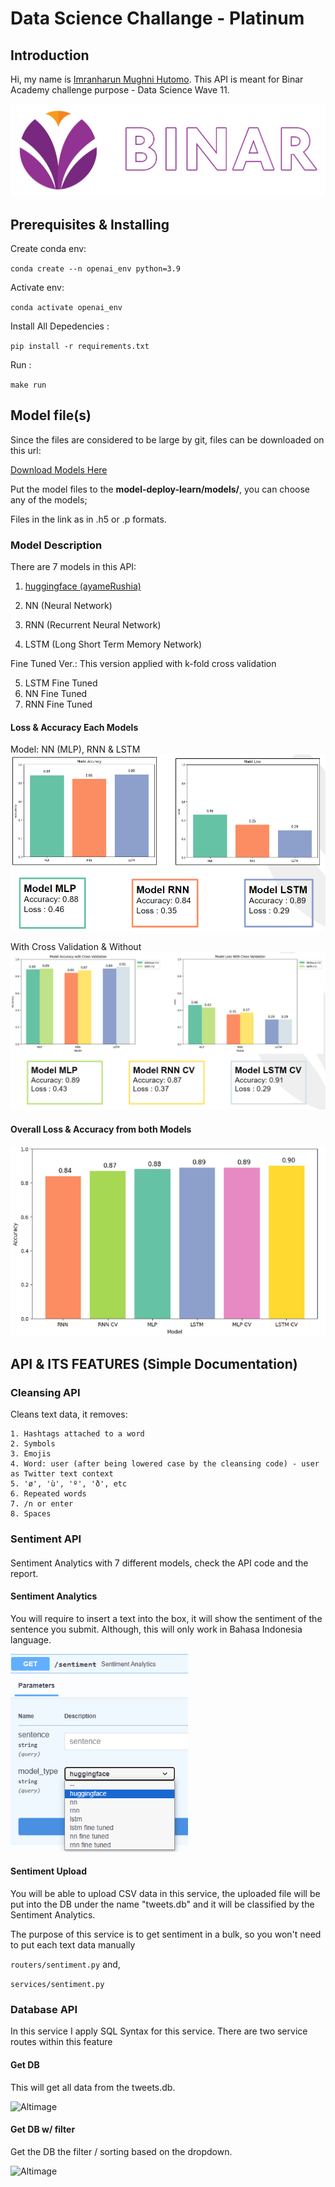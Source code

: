 # Data Science Challange - Platinum

## Introduction
Hi, my name is [Imranharun Mughni Hutomo](https://www.linkedin.com/in/imranharun/).
This API is meant for Binar Academy challenge purpose - Data Science Wave 11.

![Alt text](https://raw.githubusercontent.com/Imranharun/2300968-11-Imr-Sentiment_Analytics-Platinum/master/logo%20binar/logo%20binar.png)


## Prerequisites  & Installing
 
 
Create conda env:
 
 
``
conda create --n openai_env python=3.9
``
 
Activate env:
 
 
``
conda activate openai_env
``
 
Install All Depedencies :
 
``
pip install -r requirements.txt
``
 
Run :
 
``
make run
``

## Model file(s)

Since the files are considered to be large by git, files can be downloaded on this url:

[Download Models Here](https://drive.google.com/drive/folders/10KitDcOeGgmdKqj50BwrQNYXRx3v-6Uv?usp=sharing)


Put the model files to the **model-deploy-learn/models/**, you can choose any of the models;

Files in the link as in .h5 or .p formats.

### Model Description

There are 7 models in this API:

1. [huggingface (ayameRushia)](https://huggingface.co/ayameRushia/bert-base-indonesian-1.5G-sentiment-analysis-smsa)

2. NN (Neural Network)
3. RNN (Recurrent Neural Network)
4. LSTM (Long Short Term Memory Network)

Fine Tuned Ver.: This version applied with k-fold cross validation

5. LSTM Fine Tuned
6. NN Fine Tuned
7. RNN Fine Tuned

#### Loss & Accuracy Each Models

Model: NN (MLP), RNN & LSTM
![Alt image](https://github.com/Imranharun/2300968-11-Imr-Sentiment_Analytics-Platinum/blob/master/visualization/visualization%20model%201.png?raw=true)

With Cross Validation & Without
![Alt image](https://github.com/Imranharun/2300968-11-Imr-Sentiment_Analytics-Platinum/blob/master/visualization/model%20with%20cv.png?raw=true)

#### Overall Loss & Accuracy from both Models

![Alt image](https://github.com/Imranharun/2300968-11-Imr-Sentiment_Analytics-Platinum/blob/master/visualization/all%20accuracy.png?raw=true)

## API & ITS FEATURES (Simple Documentation)

### Cleansing API

Cleans text data, it removes:

    1. Hashtags attached to a word
    2. Symbols
    3. Emojis
    4. Word: user (after being lowered case by the cleansing code) - user as Twitter text context
    5. 'ø', 'ù', 'º', 'ð', etc
    6. Repeated words
    7. /n or enter
    8. Spaces

### Sentiment API

####
Sentiment Analytics with 7 different models, check the API code and the report.

#### Sentiment Analytics

You will require to insert a text into the box, it will show the sentiment of the sentence you submit. Although, this will only work in Bahasa Indonesia language.

![Altimage](https://github.com/Imranharun/2300968-11-Imr-Sentiment_Analytics-Platinum/blob/master/visualization/sentiment.png?raw=true)

#### Sentiment Upload

You will be able to upload CSV data in this service, the uploaded file will be put into the DB under the name "tweets.db" and it will be classified by the Sentiment Analytics.

The purpose of this service is to get sentiment in a bulk, so you won't need to put each text data manually 

``
routers/sentiment.py
``
and,

``
services/sentiment.py
``

### Database API

In this service I apply SQL Syntax for this service. There are two service routes within this feature

#### Get DB

This will get all data from the tweets.db.

![Altimage](https://cdn.discordapp.com/attachments/1080523743534784592/1161594248886493184/image.png?ex=6538ddf2&is=652668f2&hm=c751f366b5e252fbbdb9d577600e540a395a813a47e84d157f34d0322f9e1b4a&)

#### Get DB w/ filter

Get the DB the filter / sorting based on the dropdown.

![Altimage](https://cdn.discordapp.com/attachments/1080523743534784592/1161594318067355648/image.png?ex=6538de02&is=65266902&hm=10b70e29baf3b8adb1cf62d5cca9b8c6a35eec4e382417eec93fd59b3850edd8&)